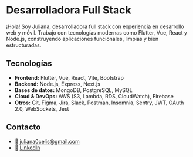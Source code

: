# Desarrolladora Full Stack

¡Hola! Soy Juliana, desarrolladora full stack con experiencia en desarrollo web y móvil. Trabajo con tecnologías modernas como Flutter, Vue, React y Node.js, construyendo aplicaciones funcionales, limpias y bien estructuradas.

## Tecnologías

- **Frontend:** Flutter, Vue, React, Vite, Bootstrap  
- **Backend:** Node.js, Express, Next.js  
- **Bases de datos:** MongoDB, PostgreSQL, MySQL  
- **Cloud & DevOps:** AWS (S3, Lambda, RDS, CloudWatch), Firebase  
- **Otros:** Git, Figma, Jira, Slack, Postman, Insomnia, Sentry, JWT, OAuth 2.0, WebSockets, Jest  

## Contacto

- 📧 juliana0celis@gmail.com  
- 💼 [LinkedIn](https://www.linkedin.com/in/juliana-celis-tovar-13a886217/)
